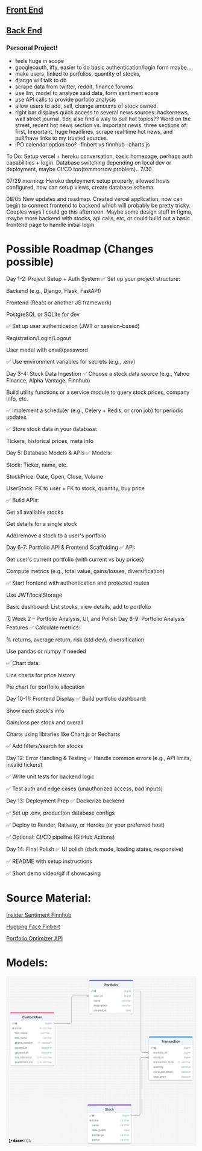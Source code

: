 ## [Front End](https://stock-stunna.vercel.app)

## [Back End](https://stock-stunna-4cfe4c578d34.herokuapp.com/)



### Personal Project!

- feels huge in scope
- googleoauth, iffy, easier to do basic authentication/login form maybe....
- make users, linked to porfolios, quantity of stocks, 
- django will talk to db
- scrape data from twitter, reddit, finance forums
- use llm, model to analyze said data, form sentiment score
- use API calls to provide porfolio analysis
- allow users to add, sell, change amounts of stock owned.
- right bar displays quick access to several news sources: hackernews, wall street journal, tldr, also find a way to pull hot topics?? Word on the street, recent hot news section vs. important news. three sections of: first, Important, huge headlines, scrape real time hot news, and pull/have links to my trusted sources.
- IPO calendar option too?
-finbert vs finnhub
-charts.js

To Do: 
Setup vercel + heroku conversation, basic homepage, perhaps auth capabilities + login. Database switching depending on local dev or deployment, maybe CI/CD too(tommorrow problem)..
7/30



07/29 morning: Heroku deployment setup properly, allowed hosts configured, now can setup views, create database schema.

08/05 New updates and roadmap. Created vercel application, now can begin to connect frontend to backend which will probably be pretty tricky. Couples ways I could go this afternoon. Maybe some design stuff in figma, maybe more backend with stocks, api calls, etc, or could build out a basic frontend page to handle initial login.
# Possible Roadmap (Changes possible)
Day 1-2: Project Setup + Auth System
✅ Set up your project structure:

Backend (e.g., Django, Flask, FastAPI)

Frontend (React or another JS framework)

PostgreSQL or SQLite for dev

✅ Set up user authentication (JWT or session-based)

Registration/Login/Logout

User model with email/password

✅ Use environment variables for secrets (e.g., .env)

Day 3-4: Stock Data Ingestion
✅ Choose a stock data source (e.g., Yahoo Finance, Alpha Vantage, Finnhub)

Build utility functions or a service module to query stock prices, company info, etc.

✅ Implement a scheduler (e.g., Celery + Redis, or cron job) for periodic updates

✅ Store stock data in your database:

Tickers, historical prices, meta info

Day 5: Database Models & APIs
✅ Models:

Stock: Ticker, name, etc.

StockPrice: Date, Open, Close, Volume

UserStock: FK to user + FK to stock, quantity, buy price

✅ Build APIs:

Get all available stocks

Get details for a single stock

Add/remove a stock to a user's portfolio

Day 6-7: Portfolio API & Frontend Scaffolding
✅ API:

Get user's current portfolio (with current vs buy prices)

Compute metrics (e.g., total value, gains/losses, diversification)

✅ Start frontend with authentication and protected routes

Use JWT/localStorage

Basic dashboard: List stocks, view details, add to portfolio

🗓 Week 2 – Portfolio Analysis, UI, and Polish
Day 8-9: Portfolio Analysis Features
✅ Calculate metrics:

% returns, average return, risk (std dev), diversification

Use pandas or numpy if needed

✅ Chart data:

Line charts for price history

Pie chart for portfolio allocation

Day 10-11: Frontend Display
✅ Build portfolio dashboard:

Show each stock's info

Gain/loss per stock and overall

Charts using libraries like Chart.js or Recharts

✅ Add filters/search for stocks

Day 12: Error Handling & Testing
✅ Handle common errors (e.g., API limits, invalid tickers)

✅ Write unit tests for backend logic

✅ Test auth and edge cases (unauthorized access, bad inputs)

Day 13: Deployment Prep
✅ Dockerize backend

✅ Set up .env, production database configs

✅ Deploy to Render, Railway, or Heroku (or your preferred host)

✅ Optional: CI/CD pipeline (GitHub Actions)

Day 14: Final Polish
✅ UI polish (dark mode, loading states, responsive)

✅ README with setup instructions

✅ Short demo video/gif if showcasing

# Source Material:
[Insider Sentiment Finnhub](https://finnhub.io/docs/api/insider-sentiment) 

[Hugging Face Finbert](https://huggingface.co/ProsusAI/finbert)

[Portfolio Optimizer API](https://portfoliooptimizer.io/)

# Models: 
![Schema Desing](local_files/drawSQL-image-export-2025-07-30.png)